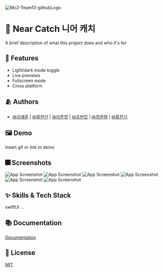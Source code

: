![Mc2-Team13-githubLogo](https://user-images.githubusercontent.com/74142881/173842726-f97fa21d-ca85-4eb1-b9d3-6f03c01b3fdb.png)

# :iphone: Near Catch 니어 캐치

A brief description of what this project does and who it's for


## :pushpin: Features

- Light/dark mode toggle
- Live previews
- Fullscreen mode
- Cross platform


## :people_hugging: Authors

- [@김예훈](https://www.github.com/) | [@류현선](https://www.github.com/) | [@이준영](https://www.github.com/) | [@조현민](https://www.github.com/) | [@최원혁](https://www.github.com/) | [@황찬기](https://www.github.com/)


## :framed_picture: Demo

Insert gif or link to demo


## :fireworks: Screenshots


![App Screenshot](https://user-images.githubusercontent.com/74142881/173845489-8a10572b-86b3-48df-b407-6dde962e5a13.png)
![App Screenshot](https://user-images.githubusercontent.com/74142881/173845502-ac5fe7f8-ce3e-40e7-a974-b2b248fb08a3.png)
![App Screenshot](https://user-images.githubusercontent.com/74142881/173845505-2cd0a6b2-f64c-483e-b340-bd6d0d48a6a4.png)
![App Screenshot](https://user-images.githubusercontent.com/74142881/173845509-1b33de95-3e87-4ab2-bd0b-5bda5d53bbb4.png)
![App Screenshot](https://user-images.githubusercontent.com/74142881/173845513-cb0707fd-6432-4818-b29c-6e98c53c5015.png)
![App Screenshot](https://user-images.githubusercontent.com/74142881/173845517-a7926515-d480-4ef2-8fee-33c0ed2b20e3.png)



## :sparkles: Skills & Tech Stack
swiftUI ...

## :books: Documentation

[Documentation](https://linktodocumentation)


## :lock_with_ink_pen: License

[MIT](https://choosealicense.com/licenses/mit/)
